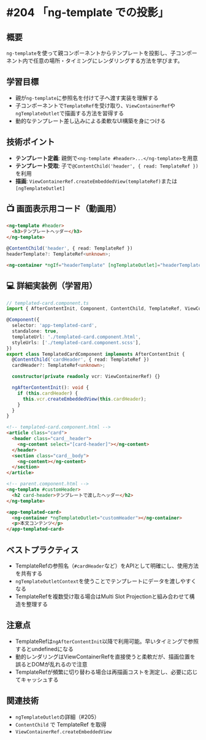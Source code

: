 # #204 「ng-template での投影」

## 概要
`ng-template`を使って親コンポーネントからテンプレートを投影し、子コンポーネント内で任意の場所・タイミングにレンダリングする方法を学びます。

## 学習目標
- 親が`ng-template`に参照名を付けて子へ渡す実装を理解する
- 子コンポーネントで`TemplateRef`を受け取り、`ViewContainerRef`や`ngTemplateOutlet`で描画する方法を習得する
- 動的なテンプレート差し込みによる柔軟なUI構築を身につける

## 技術ポイント
- **テンプレート定義**: 親側で`<ng-template #header>...</ng-template>`を用意
- **テンプレート受取**: 子で`@ContentChild('header', { read: TemplateRef })`を利用
- **描画**: `ViewContainerRef.createEmbeddedView(templateRef)`または`[ngTemplateOutlet]`

## 📺 画面表示用コード（動画用）

```html
<ng-template #header>
  <h3>テンプレートヘッダー</h3>
</ng-template>
```

```typescript
@ContentChild('header', { read: TemplateRef })
headerTemplate?: TemplateRef<unknown>;
```

```html
<ng-container *ngIf="headerTemplate" [ngTemplateOutlet]="headerTemplate"></ng-container>
```

## 💻 詳細実装例（学習用）
```typescript
// templated-card.component.ts
import { AfterContentInit, Component, ContentChild, TemplateRef, ViewContainerRef } from '@angular/core';

@Component({
  selector: 'app-templated-card',
  standalone: true,
  templateUrl: './templated-card.component.html',
  styleUrls: ['./templated-card.component.scss'],
})
export class TemplatedCardComponent implements AfterContentInit {
  @ContentChild('cardHeader', { read: TemplateRef })
  cardHeader?: TemplateRef<unknown>;

  constructor(private readonly vcr: ViewContainerRef) {}

  ngAfterContentInit(): void {
    if (this.cardHeader) {
      this.vcr.createEmbeddedView(this.cardHeader);
    }
  }
}
```

```html
<!-- templated-card.component.html -->
<article class="card">
  <header class="card__header">
    <ng-content select="[card-header]"></ng-content>
  </header>
  <section class="card__body">
    <ng-content></ng-content>
  </section>
</article>
```

```html
<!-- parent.component.html -->
<ng-template #customHeader>
  <h2 card-header>テンプレートで渡したヘッダー</h2>
</ng-template>

<app-templated-card>
  <ng-container *ngTemplateOutlet="customHeader"></ng-container>
  <p>本文コンテンツ</p>
</app-templated-card>
```

## ベストプラクティス
- TemplateRefの参照名（`#cardHeader`など）をAPIとして明確にし、使用方法を共有する
- `ngTemplateOutletContext`を使うことでテンプレートにデータを渡しやすくなる
- TemplateRefを複数受け取る場合はMulti Slot Projectionと組み合わせて構造を整理する

## 注意点
- TemplateRefは`ngAfterContentInit`以降で利用可能。早いタイミングで参照するとundefinedになる
- 動的レンダリングはViewContainerRefを直接使うと柔軟だが、描画位置を誤るとDOMが乱れるので注意
- TemplateRefが頻繁に切り替わる場合は再描画コストを測定し、必要に応じてキャッシュする

## 関連技術
- `ngTemplateOutlet`の詳細（#205）
- `ContentChild` で TemplateRef を取得
- `ViewContainerRef.createEmbeddedView`


